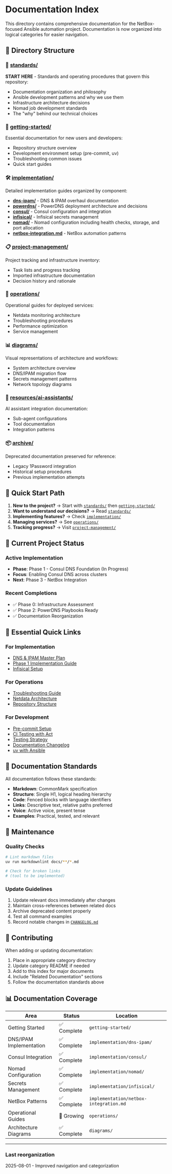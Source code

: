 # Documentation Index

This directory contains comprehensive documentation for the NetBox-focused Ansible automation project. Documentation is now organized into logical categories for easier navigation.

## 📂 Directory Structure

### 📏 [standards/](standards/)

**START HERE** - Standards and operating procedures that govern this repository:

- Documentation organization and philosophy
- Ansible development patterns and why we use them
- Infrastructure architecture decisions
- Nomad job development standards
- The "why" behind our technical choices

### 🚀 [getting-started/](getting-started/)

Essential documentation for new users and developers:

- Repository structure overview
- Development environment setup (pre-commit, uv)
- Troubleshooting common issues
- Quick start guides

### 🛠️ [implementation/](implementation/)

Detailed implementation guides organized by component:

- **[dns-ipam/](implementation/dns-ipam/)** - DNS & IPAM overhaul documentation
- **[powerdns/](implementation/powerdns/)** - PowerDNS deployment architecture and decisions
- **[consul/](implementation/consul/)** - Consul configuration and integration
- **[infisical/](implementation/infisical/)** - Infisical secrets management
- **[nomad/](implementation/nomad/)** - Nomad configuration including health checks, storage, and port allocation
- **[netbox-integration.md](implementation/netbox-integration.md)** - NetBox automation patterns

### 📋 [project-management/](project-management/)

Project tracking and infrastructure inventory:

- Task lists and progress tracking
- Imported infrastructure documentation
- Decision history and rationale

### 🔧 [operations/](operations/)

Operational guides for deployed services:

- Netdata monitoring architecture
- Troubleshooting procedures
- Performance optimization
- Service management

### 📊 [diagrams/](diagrams/)

Visual representations of architecture and workflows:

- System architecture overview
- DNS/IPAM migration flow
- Secrets management patterns
- Network topology diagrams

### 🤖 [resources/ai-assistants/](resources/ai-assistants/)

AI assistant integration documentation:

- Sub-agent configurations
- Tool documentation
- Integration patterns

### 📦 [archive/](archive/)

Deprecated documentation preserved for reference:

- Legacy 1Password integration
- Historical setup procedures
- Previous implementation attempts

## 🎯 Quick Start Path

1. **New to the project?** → Start with [`standards/`](standards/) then [`getting-started/`](getting-started/)
2. **Want to understand our decisions?** → Read [`standards/`](standards/)
3. **Implementing features?** → Check [`implementation/`](implementation/)
4. **Managing services?** → See [`operations/`](operations/)
5. **Tracking progress?** → Visit [`project-management/`](project-management/)

## 📍 Current Project Status

### Active Implementation

- **Phase**: Phase 1 - Consul DNS Foundation (In Progress)
- **Focus**: Enabling Consul DNS across clusters
- **Next**: Phase 3 - NetBox Integration

### Recent Completions

- ✅ Phase 0: Infrastructure Assessment
- ✅ Phase 2: PowerDNS Playbooks Ready
- ✅ Documentation Reorganization

## 🔗 Essential Quick Links

### For Implementation

- [DNS & IPAM Master Plan](implementation/dns-ipam/implementation-plan.md)
- [Phase 1 Implementation Guide](implementation/dns-ipam/phase1-guide.md)
- [Infisical Setup](implementation/infisical/infisical-setup.md)

### For Operations

- [Troubleshooting Guide](getting-started/troubleshooting.md)
- [Netdata Architecture](operations/netdata-architecture.md)
- [Repository Structure](getting-started/repository-structure.md)

### For Development

- [Pre-commit Setup](getting-started/pre-commit-setup.md)
- [CI Testing with Act](getting-started/ci-testing-with-act.md)
- [Testing Strategy](implementation/dns-ipam/testing-strategy.md)
- [Documentation Changelog](CHANGELOG.md)
- [uv with Ansible](getting-started/uv-ansible-notes.md)

## 📝 Documentation Standards

All documentation follows these standards:

- **Markdown**: CommonMark specification
- **Structure**: Single H1, logical heading hierarchy
- **Code**: Fenced blocks with language identifiers
- **Links**: Descriptive text, relative paths preferred
- **Voice**: Active voice, present tense
- **Examples**: Practical, tested, and relevant

## 🔧 Maintenance

### Quality Checks

```bash
# Lint markdown files
uv run markdownlint docs/**/*.md

# Check for broken links
# (tool to be implemented)
```

### Update Guidelines

1. Update relevant docs immediately after changes
2. Maintain cross-references between related docs
3. Archive deprecated content properly
4. Test all command examples
5. Record notable changes in [`CHANGELOG.md`](CHANGELOG.md)

## 🤝 Contributing

When adding or updating documentation:

1. Place in appropriate category directory
2. Update category README if needed
3. Add to this index for major documents
4. Include "Related Documentation" sections
5. Follow the documentation standards above

## 📊 Documentation Coverage

| Area                    | Status      | Location                               |
| ----------------------- | ----------- | -------------------------------------- |
| Getting Started         | ✅ Complete | `getting-started/`                     |
| DNS/IPAM Implementation | ✅ Complete | `implementation/dns-ipam/`             |
| Consul Integration      | ✅ Complete | `implementation/consul/`               |
| Nomad Configuration     | ✅ Complete | `implementation/nomad/`                |
| Secrets Management      | ✅ Complete | `implementation/infisical/`            |
| NetBox Patterns         | ✅ Complete | `implementation/netbox-integration.md` |
| Operational Guides      | 🚧 Growing  | `operations/`                          |
| Architecture Diagrams   | ✅ Complete | `diagrams/`                            |

---

### Last reorganization

2025-08-01 - Improved navigation and categorization
